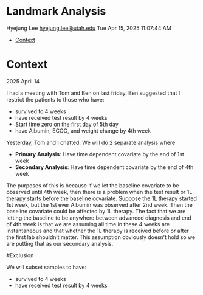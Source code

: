 Landmark Analysis
================
Hyejung Lee <hyejung.lee@utah.edu>
Tue Apr 15, 2025 11:07:44 AM

- [Context](#context)

# Context

2025 April 14

I had a meeting with Tom and Ben on last friday. Ben suggested that I
restrict the patients to those who have:

- survived to 4 weeks
- have received test result by 4 weeks
- Start time zero on the first day of 5th day
- have Albumin, ECOG, and weight change by 4th week

Yesterday, Tom and I chatted. We will do 2 separate analysis where

- **Primary Analysis**: Have time dependent covariate by the end of 1st
  week
- **Secondary Analysis**: Have time dependent covariate by the end of
  4th week

The purposes of this is because if we let the baseline covariate to be
observed until 4th week, then there is a problem when the test result or
1L therapy starts before the baseline covariate. Suppose the 1L therapy
started 1st week, but the 1st ever Albumin was observed after 2nd week.
Then the baseline covariate could be affected by 1L therapy. The fact
that we are letting the baseline to be anywhere between advanced
diagnosis and end of 4th week is that we are assuming all time in these
4 weeks are instantaneous and that whether the 1L therapy is received
before or after the first lab shouldn’t matter. This assumption
obviously doesn’t hold so we are putting that as our secondary analysis.

  

\#Exclusion

We will subset samples to have:

- survived to 4 weeks
- have received test result by 4 weeks
